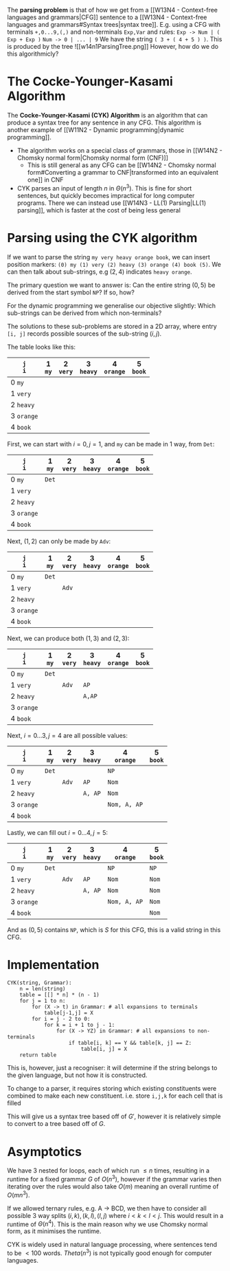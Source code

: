 The **parsing problem** is that of how we get from a [[W13N4 - Context-free languages and grammars|CFG]] sentence to a [[W13N4 - Context-free languages and grammars#Syntax trees|syntax tree]].
E.g. using a CFG with terminals `+,0...9,(,)` and non-terminals `Exp,Var` and rules:
`Exp -> Num | ( Exp + Exp )`
`Num -> 0 | ... | 9`
We have the string `( 3 + ( 4 + 5 ) )`. This is produced by the tree ![[w14n1ParsingTree.png]]
However, how do we do this algorithmicly?

# The Cocke-Younger-Kasami Algorithm
The **Cocke-Younger-Kasami (CYK) Algorithm** is an algorithm that can produce a syntax tree for any sentence in any CFG. This algorithm is another example of [[W11N2 - Dynamic programming|dynamic programming]].
- The algorithm works on a special class of grammars, those in    [[W14N2 - Chomsky normal form|Chomsky normal form (CNF)]]
	- This is still general as any CFG can be [[W14N2 - Chomsky normal form#Converting a grammar to CNF|transformed into an equivalent one]] in CNF
- CYK parses an input of length $n$ in $\Theta(n^3)$. This is fine for short sentences, but quickly becomes impractical for long computer programs. There we can instead use [[W14N3 - LL(1) Parsing|LL(1) parsing]], which is faster at the cost of being less general

# Parsing using the CYK algorithm
If we want to parse the string `my very heavy orange book`, we can insert position markers: `(0) my (1) very (2) heavy (3) orange (4) book (5)`. We can then talk about sub-strings, e.g $(2,4)$ indicates `heavy orange`.

The primary question we want to answer is: Can the entire string $(0,5)$ be derived from the start symbol `NP`? If so, how?

For the dynamic programming we generalise our objective slightly: Which sub-strings can be derived from which non-terminals?

The solutions to these sub-problems are stored in a 2D array, where entry `[i, j]` records possible sources of the sub-string $(i,j)$.

The table looks like this:

| `j` <br> `i` | 1<br>`my` | 2<br>`very` | 3<br>`heavy` | 4<br>`orange` | 5<br>`book` |
| -------- | ------- | --------- | ---------- | ----------- | --------- |
| 0 `my`     |         |           |            |             |           |
| 1 `very`   |         |           |            |             |           |
| 2 `heavy`  |         |           |            |             |           |
| 3 `orange` |         |           |            |             |           |
| 4 `book`       |         |           |            |             |           |

First, we can start with $i=0,j=1$, and `my` can be made in 1 way, from `Det`:

| `j` <br> `i` | 1<br>`my` | 2<br>`very` | 3<br>`heavy` | 4<br>`orange` | 5<br>`book` |
| ------------ | --------- | ----------- | ------------ | ------------- | ----------- |
| 0 `my`       | `Det`     |             |              |               |             |
| 1 `very`     |           |             |              |               |             |
| 2 `heavy`    |           |             |              |               |             |
| 3 `orange`   |           |             |              |               |             |
| 4 `book`     |           |             |              |               |             |

Next, $(1,2)$ can only be made by `Adv`:

| `j` <br> `i` | 1<br>`my` | 2<br>`very` | 3<br>`heavy` | 4<br>`orange` | 5<br>`book` |
| ------------ | --------- | ----------- | ------------ | ------------- | ----------- |
| 0 `my`       | `Det`     |             |              |               |             |
| 1 `very`     |           | `Adv`       |              |               |             |
| 2 `heavy`    |           |             |              |               |             |
| 3 `orange`   |           |             |              |               |             |
| 4 `book`     |           |             |              |               |             |

Next, we can produce both $(1,3)$ and $(2,3)$:

| `j` <br> `i` | 1<br>`my` | 2<br>`very` | 3<br>`heavy` | 4<br>`orange` | 5<br>`book` |
| ------------ | --------- | ----------- | ------------ | ------------- | ----------- |
| 0 `my`       | `Det`     |             |              |               |             |
| 1 `very`     |           | `Adv`       | `AP`         |               |             |
| 2 `heavy`    |           |             | `A,AP`       |               |             |
| 3 `orange`   |           |             |              |               |             |
| 4 `book`     |           |             |              |               |             |

Next, $i=0...3,j=4$ are all possible values:

| `j` <br> `i` | 1<br>`my` | 2<br>`very` | 3<br>`heavy` | 4<br>`orange` | 5<br>`book` |
| ------------ | --------- | ----------- | ------------ | ------------- | ----------- |
| 0 `my`       | `Det`     |             |              | `NP`          |             |
| 1 `very`     |           | `Adv`       | `AP`         | `Nom`         |             |
| 2 `heavy`    |           |             | `A, AP`      | `Nom`         |             |
| 3 `orange`   |           |             |              | `Nom, A, AP`  |             |
| 4 `book`     |           |             |              |               |             |

Lastly, we can fill out $i=0...4, j=5$:

| `j` <br> `i` | 1<br>`my` | 2<br>`very` | 3<br>`heavy` | 4<br>`orange` | 5<br>`book` |
| ------------ | --------- | ----------- | ------------ | ------------- | ----------- |
| 0 `my`       | `Det`     |             |              | `NP`          | `NP`        |
| 1 `very`     |           | `Adv`       | `AP`         | `Nom`         | `Nom`       |
| 2 `heavy`    |           |             | `A, AP`      | `Nom`         | `Nom`       |
| 3 `orange`   |           |             |              | `Nom, A, AP`  | `Nom`       |
| 4 `book`     |           |             |              |               | `Nom`       |

And as $(0,5)$ contains `NP`, which is $S$ for this CFG, this is a valid string in this CFG.

# Implementation
```
CYK(string, Grammar):
	n = len(string)
	table = [[] * n] * (n - 1)
	for j = 1 to n:
		for (X -> t) in Grammar: # all expansions to terminals
			table[j-1,j] = X
		for i = j - 2 to 0:
			for k = i + 1 to j - 1:
				for (X -> YZ) in Grammar: # all expansions to non-terminals
					if table[i, k] == Y && table[k, j] == Z:
						table[i, j] = X
	return table
```

This is, however, just a recogniser: it will determine if the string belongs to the given language, but not how it is constructed.

To change to a parser, it requires storing which existing constituents were combined to make each new constituent.
i.e. store `i,j,k` for each cell that is filled

This will give us a syntax tree based off of $G'$, however it is relatively simple to convert to a tree based off of $G$.

# Asymptotics
We have 3 nested for loops, each of which run $\leq n$ times, resulting in a runtime for a fixed grammar $G$ of $O(n^3)$, however if the grammar varies then iterating over the rules would also take $O(m)$ meaning an overall runtime of $O(mn^3)$.

If we allowed ternary rules, e.g. A -> BCD, we then have to consider all possible 3 way splits $(i,k),(k,l),(l,j)$ where $i<k<l<j$. This would result in a runtime of $\Theta(n^4)$.
This is the main reason why we use Chomsky normal form, as it minimises the runtime.

CYK is widely used in natural language processing, where sentences tend to be $< 100$ words. $Theta(n^3)$ is not typically good enough for computer languages.